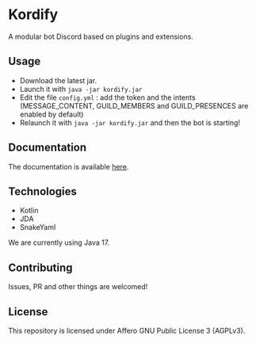 # Kordify

A modular bot Discord based on plugins and extensions.

## Usage

- Download the latest jar.
- Launch it with `java -jar kordify.jar`
- Edit the file `config.yml` : add the token and the intents (MESSAGE_CONTENT, GUILD_MEMBERS and GUILD_PRESENCES are 
enabled by default)
- Relaunch it with `java -jar kordify.jar` and then the bot is starting!

## Documentation

The documentation is available [here](https://kordify.github.io/presentation.html).

## Technologies

- Kotlin
- JDA
- SnakeYaml

We are currently using Java 17.

## Contributing

Issues, PR and other things are welcomed!

## License

This repository is licensed under Affero GNU Public License 3 (AGPLv3).

